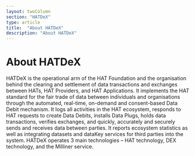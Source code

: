 ```yaml
---
layout: twoColumn
section: "HATDeX"
type: article
title:  "About HATDeX"
description: "About HATDeX"
---
```



# About HATDeX

HATDeX is the operational arm of the HAT Foundation and the organisation behind the clearing and settlement of data transactions and exchanges between HATs, HAT Providers, and HAT Applications. It implements the HAT standard for the fair trade of data between individuals and organisations through the automated, real-time, on-demand and consent-based Data Debit mechanism. It logs all activities in the HAT ecosystem, responds to HAT requests to create Data Debits, installs Data Plugs, holds data transactions, verifies exchanges, and quickly, accurately and securely sends and receives data between parties. It reports ecosystem statistics as well as integrating datasets and dataKey services for third parties into the system. HATDeX operates 3 main technologies – HAT technology, DEX technology, and the Milliner service.
